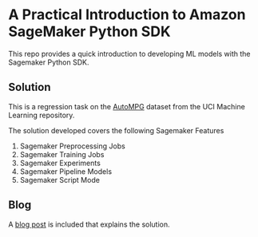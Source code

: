 # A Practical Introduction to Amazon SageMaker Python SDK

This repo provides a quick introduction to developing ML models with the Sagemaker Python SDK.

## Solution
This is a regression task on the [AutoMPG](https://archive.ics.uci.edu/ml/datasets/auto+mpg) dataset from the UCI Machine Learning repository.

The solution developed covers the following Sagemaker Features
1. Sagemaker Preprocessing Jobs
2. Sagemaker Training Jobs
3. Sagemaker Experiments
4. Sagemaker Pipeline Models
5. Sagemaker Script Mode

## Blog

A [blog post](Blog.md) is included that explains the solution.